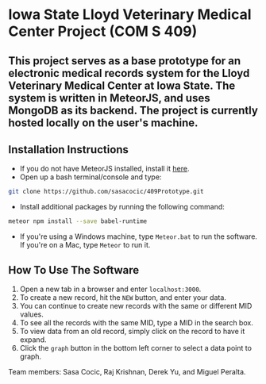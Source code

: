 # Iowa State Lloyd Veterinary Medical Center Project (COM S 409)

This project serves as a base prototype for an electronic medical records system for the Lloyd Veterinary Medical Center at Iowa State. The system is written in MeteorJS, and uses MongoDB as its backend. The project is currently hosted locally on the user's machine.
---

## Installation Instructions

* If you do not have MeteorJS installed, install it [here](https://www.meteor.com/install).
* Open up a bash terminal/console and type:
```bash
git clone https://github.com/sasacocic/409Prototype.git
```
* Install additional packages by running the following command: 
```bash 
meteor npm install --save babel-runtime
```
* If you're using a Windows machine, type ```Meteor.bat``` to run the software. If you're on a Mac, type ```Meteor``` to run it.

## How To Use The Software
1. Open a new tab in a browser and enter ```localhost:3000```. 
2. To create a new record, hit the ```NEW``` button, and enter your data. 
3. You can continue to create new records with the same or different MID values. 
4. To see all the records with the same MID, type a MID in the search box. 
5. To view data from an old record, simply click on the record to have it expand.
6. Click the ```graph``` button in the bottom left corner to select a data point to graph.

Team members: Sasa Cocic, Raj Krishnan, Derek Yu, and Miguel Peralta.
